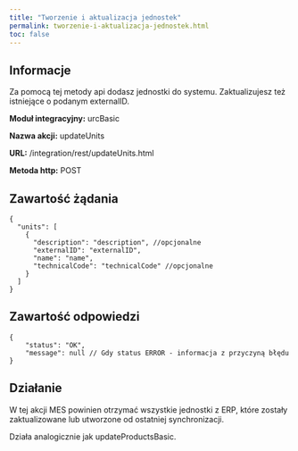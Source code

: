 ```yaml
---
title: "Tworzenie i aktualizacja jednostek"
permalink: tworzenie-i-aktualizacja-jednostek.html
toc: false 
---
```


## Informacje

Za pomocą tej metody api dodasz jednostki do systemu. Zaktualizujesz też istniejące o podanym externalID. 

  **Moduł integracyjny:** urcBasic

  **Nazwa akcji:** updateUnits

  **URL:** /integration/rest/updateUnits.html

  **Metoda http:** POST

## Zawartość żądania
~~~~~~~~
{
  "units": [
    {
      "description": "description", //opcjonalne
      "externalID": "externalID",
      "name": "name",
      "technicalCode": "technicalCode" //opcjonalne
    }
  ]
}
~~~~~~~~


## Zawartość odpowiedzi
~~~~~~~~
{
    "status": "OK",
    "message": null // Gdy status ERROR - informacja z przyczyną błędu
}
~~~~~~~~

## Działanie
W tej akcji MES powinien otrzymać wszystkie jednostki z ERP, które zostały zaktualizowane lub utworzone od ostatniej synchronizacji.

Działa analogicznie jak updateProductsBasic.
